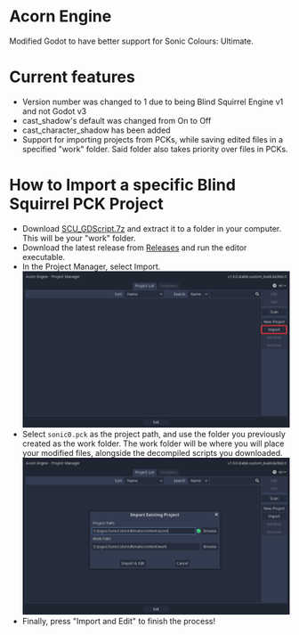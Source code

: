 
# Acorn Engine
Modified Godot to have better support for Sonic Colours: Ultimate.

# Current features
- Version number was changed to 1 due to being Blind Squirrel Engine v1 and not Godot v3
- cast_shadow's default was changed from On to Off
- cast_character_shadow has been added
- Support for importing projects from PCKs, while saving edited files in a specified "work" folder. Said folder also takes priority over files in PCKs.

# How to Import a specific Blind Squirrel PCK Project
- Download [SCU_GDScript.7z](https://github.com/hedge-dev/godot-bse/releases/latest/download/SCU_GDScript.7z) and extract it to a folder in your computer. This will be your "work" folder.
- Download the latest release from [Releases](https://github.com/hedge-dev/godot-bse/releases/latest) and run the editor executable.
- In the Project Manager, select Import.
![](./.github/readme-images/import.png)
- Select `sonic0.pck` as the project path, and use the folder you previously created as the work folder. The work folder will be where you will place your modified files, alongside the decompiled scripts you downloaded.
![](./.github/readme-images/work.png)
- Finally, press "Import and Edit" to finish the process!

